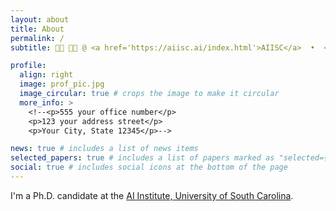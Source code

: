 ```yaml
---
layout: about
title: About
permalink: /
subtitle: 👩‍🎓 👩‍💻 @ <a href='https://aiisc.ai/index.html'>AIISC</a>  •  <a href="https://sc.edu/">UofSC</a>  •  NLP | LLM | GenAI

profile:
  align: right
  image: prof_pic.jpg
  image_circular: true # crops the image to make it circular
  more_info: >
    <!--<p>555 your office number</p>
    <p>123 your address street</p>
    <p>Your City, State 12345</p>-->

news: true # includes a list of news items
selected_papers: true # includes a list of papers marked as "selected={true}"
social: true # includes social icons at the bottom of the page
---
```


<!--Write your biography here. Tell the world about yourself. Link to your favorite [subreddit](http://reddit.com). You can put a picture in, too. The code is already in, just name your picture `prof_pic.jpg` and put it in the `img/` folder.

Put your address / P.O. box / other info right below your picture. You can also disable any of these elements by editing `profile` property of the YAML header of your `_pages/about.md`. Edit `_bibliography/papers.bib` and Jekyll will render your [publications page](/al-folio/publications/) automatically.

Link to your social media connections, too. This theme is set up to use [Font Awesome icons](https://fontawesome.com/) and [Academicons](https://jpswalsh.github.io/academicons/), like the ones below. Add your Facebook, Twitter, LinkedIn, Google Scholar, or just disable all of them.-->
I'm a Ph.D. candidate at the [AI Institute, University of South Carolina](https://aiisc.ai/index.html).




